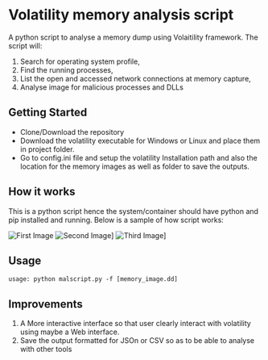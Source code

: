 # Volatility memory analysis script

A python script to analyse a memory dump using Volaitility framework. The script will:
1. Search for operating system profile,
2. Find the running processes,
3. List the open and accessed network connections at memory capture,
4. Analyse image for malicious processes and DLLs

## Getting Started

* Clone/Download the repository
* Download the volatility executable for Windows or Linux and place them in project folder.
* Go to config.ini file and setup the volatility Installation path and also the location for the memory images as well as folder to save the outputs.

## How it works
This is a python script hence the system/container should have python and pip installed and running. Below is a sample of how script works:

![First Image](https://github.com/chinyati/malware-Script/blob/master/images/1.png)
![Second Image](https://github.com/chinyati/malware-Script/blob/master/images/2.png)]
![Third Image](https://github.com/chinyati/malware-Script/blob/master/images/3.png)]


## Usage
```
usage: python malscript.py -f [memory_image.dd]
```

## Improvements

1.	A More interactive interface so that user clearly interact with volatility using maybe a Web interface.
2.	Save the output formatted for JSOn or CSV so as to be able to analyse with other tools

